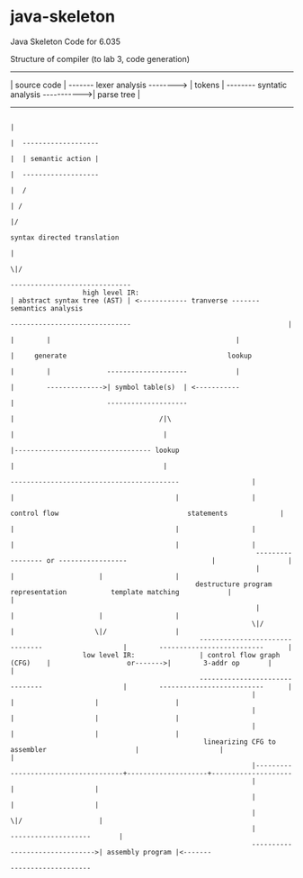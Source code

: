 java-skeleton
=============

Java Skeleton Code for 6.035


Structure of compiler (to lab 3, code generation)

---------------                                  ----------                                        --------------
| source code | ------- lexer analysis --------> | tokens | -------- syntatic analysis ----------->| parse tree |    
---------------                                  ----------                                        --------------
                                                                                                         |
                                                                                                         |  -------------------
                                                                                                         |  | semantic action |
                                                                                                         |  -------------------
                                                                                                         |  /     
                                                                                                         | /    
                                                                                                         |/        
                                                                                             syntax directed translation  
                                                                                                         |
                                                                                                        \|/
                                                                                            ------------------------------                        
                      high level IR:                                                        | abstract syntax tree (AST) | <------------ tranverse ------- semantics analysis 
                                                                                            ------------------------------                                       |
                                                                                                         |        |                                              |
                                                                                                         |     generate                                        lookup         
                                                                                                         |        |              --------------------            |
                                                                                                         |        -------------->| symbol table(s)  | <-----------
                                                                                                         |                       --------------------
                                                                                                         |                                    /|\
                                                                                                         |                                     |
                                                                                                         |---------------------------------- lookup
                                                                                                         |                                     |
                                                                                   ------------------------------------------                  |
                                                                                   |                                        |                  |
                                                                            control flow                                statements             |
                                                                                   |                                        |                  |
                                                                                   |                                        |                  |
                                                                 ----------------- or -----------------                     |                  |
                                                                 |                                    |                     |                  |
                                                  destructure program representation           template matching            |                  |
                                                                 |                                    |                     |                  |
                                                                \|/                                   |                    \|/                 |
                                                   -------------------------------                    |        --------------------------      |
                      low level IR:                | control flow graph (CFG)    |                   or------->|        3-addr op       |      |
                                                   -------------------------------                    |        --------------------------      |
                                                                |                                     |                    |                   |
                                                                |                                     |                    |                   |
                                                                |                                     |                    |                   |
                                                    linearizing CFG to assembler                      |                    |                   |
                                                                |-------------------------------------+--------------------+--------------------
                                                                |                                     |                    |
                                                                |                                     |                    |
                                                                |                                    \|/                   |
                                                                |                               --------------------       |
                                                                ------------------------------->| assembly program |<-------
                                                                                                --------------------
